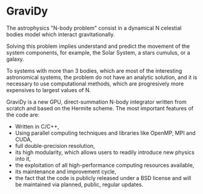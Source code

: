 GraviDy
=======

The astrophysics "N-body problem" consist in a dynamical
N celestial bodies model which interact gravitationally.

Solving this problem implies understand and predict
the movement of the system components, for example,
the Solar System, a stars cumulus, or a galaxy.

To systems with more than 3 bodies,
which are most of the interesting astronomical systems,
the problem do not have an analytic solution,
and it is necessary to use computational methods,
which are progresively more expensives to largest values of N.

GraviDy is a new GPU,
direct-summation N-body integrator written from scratch and based on the
Hermite scheme. The most important features of the code are:

 * Written in C/C++,
 * Using parallel computing techniques and libraries like OpenMP, MPI and CUDA,
 * full double-precision resolution,
 * its high modularity, which allows users to readily introduce new physics into it,
 * the exploitation of all high-performance computing resources available,
 * its maintenance and improvement cycle,
 * the fact that the code is publicly released under a BSD license and will be maintained via planned, public, regular updates.
